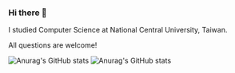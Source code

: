 ### Hi there 👋

<!--
**Peter-Kung/Peter-Kung** is a ✨ _special_ ✨ repository because its `README.md` (this file) appears on your GitHub profile.

Here are some ideas to get you started:

- 🔭 I’m currently working on ...
- 🌱 I’m currently learning ...
- 👯 I’m looking to collaborate on ...
- 🤔 I’m looking for help with ...
- 💬 Ask me about ...
- 📫 How to reach me: ...
- 😄 Pronouns: ...
- ⚡ Fun fact: ...
-->
I studied Computer Science at National Central University, Taiwan.

All questions are welcome!



![Anurag's GitHub stats](https://github-readme-stats.vercel.app/api?username=Peter-Kung&show_icons=true&theme=apprentice)
![Anurag's GitHub stats](https://github-readme-stats.vercel.app/api/top-langs?username=Peter-Kung&hide=php&show_icons=true&theme=apprentice&layout=compact)

